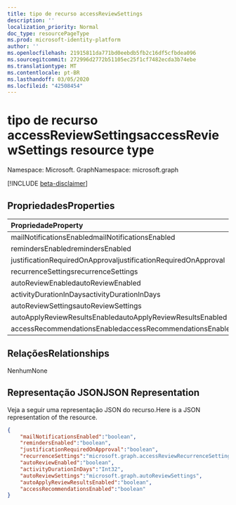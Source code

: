 ```yaml
---
title: tipo de recurso accessReviewSettings
description: ''
localization_priority: Normal
doc_type: resourcePageType
ms.prod: microsoft-identity-platform
author: ''
ms.openlocfilehash: 21915811da771bd0eebdb5fb2c16df5cfbdea096
ms.sourcegitcommit: 272996d2772b51105ec25f1cf7482ecda3b74ebe
ms.translationtype: MT
ms.contentlocale: pt-BR
ms.lasthandoff: 03/05/2020
ms.locfileid: "42508454"
---
```

# <a name="accessreviewsettings-resource-type"></a><span data-ttu-id="66fb0-102">tipo de recurso accessReviewSettings</span><span class="sxs-lookup"><span data-stu-id="66fb0-102">accessReviewSettings resource type</span></span>

<span data-ttu-id="66fb0-103">Namespace: Microsoft. Graph</span><span class="sxs-lookup"><span data-stu-id="66fb0-103">Namespace: microsoft.graph</span></span>

[!INCLUDE [beta-disclaimer](../../includes/beta-disclaimer.md)]


## <a name="properties"></a><span data-ttu-id="66fb0-104">Propriedades</span><span class="sxs-lookup"><span data-stu-id="66fb0-104">Properties</span></span>
|<span data-ttu-id="66fb0-105">Propriedade</span><span class="sxs-lookup"><span data-stu-id="66fb0-105">Property</span></span>|<span data-ttu-id="66fb0-106">Tipo</span><span class="sxs-lookup"><span data-stu-id="66fb0-106">Type</span></span>|<span data-ttu-id="66fb0-107">Descrição</span><span class="sxs-lookup"><span data-stu-id="66fb0-107">Description</span></span>|
|:---|:---|:---|
| <span data-ttu-id="66fb0-108">mailNotificationsEnabled</span><span class="sxs-lookup"><span data-stu-id="66fb0-108">mailNotificationsEnabled</span></span> | <span data-ttu-id="66fb0-109">booliano</span><span class="sxs-lookup"><span data-stu-id="66fb0-109">boolean</span></span> |  |
| <span data-ttu-id="66fb0-110">remindersEnabled</span><span class="sxs-lookup"><span data-stu-id="66fb0-110">remindersEnabled</span></span> | <span data-ttu-id="66fb0-111">booliano</span><span class="sxs-lookup"><span data-stu-id="66fb0-111">boolean</span></span> |  |
| <span data-ttu-id="66fb0-112">justificationRequiredOnApproval</span><span class="sxs-lookup"><span data-stu-id="66fb0-112">justificationRequiredOnApproval</span></span> | <span data-ttu-id="66fb0-113">booliano</span><span class="sxs-lookup"><span data-stu-id="66fb0-113">boolean</span></span> |  |
| <span data-ttu-id="66fb0-114">recurrenceSettings</span><span class="sxs-lookup"><span data-stu-id="66fb0-114">recurrenceSettings</span></span> | <span data-ttu-id="66fb0-115">accessReviewRecurrenceSettings</span><span class="sxs-lookup"><span data-stu-id="66fb0-115">accessReviewRecurrenceSettings</span></span> |  |
| <span data-ttu-id="66fb0-116">autoReviewEnabled</span><span class="sxs-lookup"><span data-stu-id="66fb0-116">autoReviewEnabled</span></span> | <span data-ttu-id="66fb0-117">booliano</span><span class="sxs-lookup"><span data-stu-id="66fb0-117">boolean</span></span> |  |
| <span data-ttu-id="66fb0-118">activityDurationInDays</span><span class="sxs-lookup"><span data-stu-id="66fb0-118">activityDurationInDays</span></span> | <span data-ttu-id="66fb0-119">Int32</span><span class="sxs-lookup"><span data-stu-id="66fb0-119">Int32</span></span> |  |
| <span data-ttu-id="66fb0-120">autoReviewSettings</span><span class="sxs-lookup"><span data-stu-id="66fb0-120">autoReviewSettings</span></span> | <span data-ttu-id="66fb0-121">autoReviewSettings</span><span class="sxs-lookup"><span data-stu-id="66fb0-121">autoReviewSettings</span></span> |  |
| <span data-ttu-id="66fb0-122">autoApplyReviewResultsEnabled</span><span class="sxs-lookup"><span data-stu-id="66fb0-122">autoApplyReviewResultsEnabled</span></span> | <span data-ttu-id="66fb0-123">booliano</span><span class="sxs-lookup"><span data-stu-id="66fb0-123">boolean</span></span> |  |
| <span data-ttu-id="66fb0-124">accessRecommendationsEnabled</span><span class="sxs-lookup"><span data-stu-id="66fb0-124">accessRecommendationsEnabled</span></span> | <span data-ttu-id="66fb0-125">booliano</span><span class="sxs-lookup"><span data-stu-id="66fb0-125">boolean</span></span> |  |


## <a name="relationships"></a><span data-ttu-id="66fb0-126">Relações</span><span class="sxs-lookup"><span data-stu-id="66fb0-126">Relationships</span></span>
<span data-ttu-id="66fb0-127">Nenhum</span><span class="sxs-lookup"><span data-stu-id="66fb0-127">None</span></span>
## <a name="json-representation"></a><span data-ttu-id="66fb0-128">Representação JSON</span><span class="sxs-lookup"><span data-stu-id="66fb0-128">JSON Representation</span></span>
<span data-ttu-id="66fb0-129">Veja a seguir uma representação JSON do recurso.</span><span class="sxs-lookup"><span data-stu-id="66fb0-129">Here is a JSON representation of the resource.</span></span>
<!--{
  "blockType": "resource",
  "@odata.type": "microsoft.graph.accessReviewSettings"
}-->
``` json
{
    "mailNotificationsEnabled":"boolean",
    "remindersEnabled":"boolean",
    "justificationRequiredOnApproval":"boolean",
    "recurrenceSettings":"microsoft.graph.accessReviewRecurrenceSettings",
    "autoReviewEnabled":"boolean",
    "activityDurationInDays":"Int32",
    "autoReviewSettings":"microsoft.graph.autoReviewSettings",
    "autoApplyReviewResultsEnabled":"boolean",
    "accessRecommendationsEnabled":"boolean"
}
```



